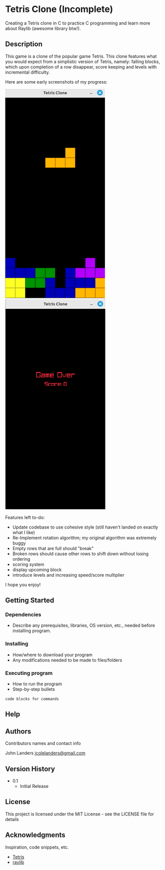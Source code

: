 # Tetris Clone (Incomplete)

Creating a Tetris clone in C to practice C programming and learn more about Raylib (awesome library btw!).

## Description

This game is a clone of the popular game Tetris. This clone features what you would expect from a simplistic version of Tetris, namely: falling blocks, which upon completion of a row disappear, score keeping and levels with incremental difficulty.

Here are some early screenshots of my progress:

![gameplay](screenshots/game_screenshot.png "Gameplay")
![gameover](screenshots/game_over_screenshot.png "Game Over")

Features left to-do:
- Update codebase to use cohesive style (still haven't landed on exactly what I like)
- Re-Implement rotation algorithm; my original algorithm was extremely buggy
- Empty rows that are full should "break"
- Broken rows should cause other rows to shift down without losing ordering
- scoring system
- display upcoming block
- introduce levels and increasing speed/score multiplier

I hope you enjoy!

## Getting Started

### Dependencies

* Describe any prerequisites, libraries, OS version, etc., needed before installing program.

### Installing

* How/where to download your program
* Any modifications needed to be made to files/folders

### Executing program

* How to run the program
* Step-by-step bullets
```
code blocks for commands
```

## Help

## Authors

Contributors names and contact info

John Landers [jcolelanders@gmail.com](mailto:jcolelanders@gmail.com)

## Version History

* 0.1
    * Initial Release

## License

This project is licensed under the MIT License - see the LICENSE file for details

## Acknowledgments

Inspiration, code snippets, etc.
* [Tetris](https://en.wikipedia.org/wiki/Tetris)
* [raylib](https://github.com/raysan5/raylib)
